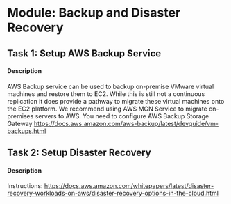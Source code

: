
# Module: Backup and Disaster Recovery
## Task 1: Setup AWS Backup Service
#### Description
 AWS Backup service can be used to backup on-premise VMware virtual machines and restore them to EC2. While this is still not a continuous replication it does provide a pathway to migrate these virtual machines onto the EC2 platform. We recommend using AWS MGN Service to migrate on-premises servers to AWS. You need to configure AWS Backup Storage Gateway https://docs.aws.amazon.com/aws-backup/latest/devguide/vm-backups.html
## Task 2: Setup Disaster Recovery
#### Description
Instructions: https://docs.aws.amazon.com/whitepapers/latest/disaster-recovery-workloads-on-aws/disaster-recovery-options-in-the-cloud.html